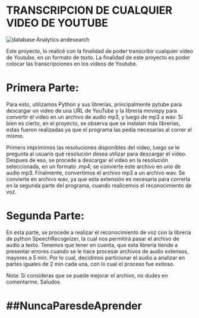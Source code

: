# TRANSCRIPCION DE CUALQUIER VIDEO DE YOUTUBE

![database Analytics andesearch](https://user-images.githubusercontent.com/104275645/213613840-04100249-44b5-4dda-8aa6-adcaa4fd7fb9.png)

Este proyecto, lo realicé con la finalidad de poder transcribir cualquier video de Youtube, en un formato de texto. La finalidad de este proyecto es poder colocar las transcripciones en los videos de Youtube.

# Primera Parte:

Para esto, utilizamos Python y sus librerias, principalmente pytube para descargar un video de una URL de YouTube y la libreria moviepy para convertir el video en un archivo de audio mp3, y luego de mp3 a wav. Si bien es cierto, en el proyecto, se observa que se instalan más librerias, estas fueron realizadas ya que el programa las pedia necesarias al correr el mismo.

Primero imprimimos las resoluciones disponibles del video, luego se le pregunta al usuario qué resolución desea utilizar para descargar el video. Despues de eso, se procede a descargar el video en la resolución seleccionada, en un formato .mp4; se convierte este archivo en uno de audio mp3. Finalmente, convertimos el archivo mp3 a un archivo wav. Se convierte en archivo wav, ya que esta extensión es necesaria para correrla en la segunda parte del programa, cuando realicemos el reconocimiento de voz.

# Segunda Parte:

En esta parte, se procede a realizar el reconocimiento de voz con la libreria de python SpeechRecognizer, la cual nos permitirá pasar el archivo de audio a texto. Tenemos que tener en cuenta, que esta libreria tiende a presentar errores cuando se le hace procesar archivos de audio extensos, mayores a 5 min. Por lo cual, decidimos particionar el audio a analizar en partes iguales de 2 min cada una, con lo cual el proceso  fue exitoso.

Nota:
Si consideras que se puede mejorar el archivo, no dudes en comentarme. Saludos

# ##NuncaParesdeAprender
